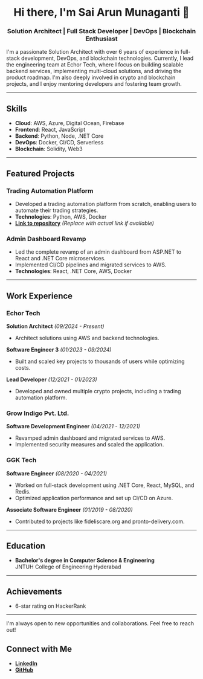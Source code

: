 <div align="center">

# Hi there, I'm Sai Arun Munaganti 👋

### Solution Architect | Full Stack Developer | DevOps | Blockchain Enthusiast

</div>

I'm a passionate Solution Architect with over 6 years of experience in full-stack development, DevOps, and blockchain technologies. Currently, I lead the engineering team at Echor Tech, where I focus on building scalable backend services, implementing multi-cloud solutions, and driving the product roadmap. I'm also deeply involved in crypto and blockchain projects, and I enjoy mentoring developers and fostering team growth.

---

## Skills

- **Cloud**: AWS, Azure, Digital Ocean, Firebase
- **Frontend**: React, JavaScript
- **Backend**: Python, Node, .NET Core
- **DevOps**: Docker, CI/CD, Serverless
- **Blockchain**: Solidity, Web3

---

## Featured Projects

### Trading Automation Platform
- Developed a trading automation platform from scratch, enabling users to automate their trading strategies.
- **Technologies**: Python, AWS, Docker
- **[Link to repository](https://github.com/arunsai63/trading-platform)** *(Replace with actual link if available)*

### Admin Dashboard Revamp
- Led the complete revamp of an admin dashboard from ASP.NET to React and .NET Core microservices.
- Implemented CI/CD pipelines and migrated services to AWS.
- **Technologies**: React, .NET Core, AWS, Docker

---

## Work Experience

### Echor Tech
**Solution Architect** *(09/2024 - Present)*  
- Architect solutions using AWS and backend technologies.

**Software Engineer 3** *(01/2023 - 09/2024)*  
- Built and scaled key projects to thousands of users while optimizing costs.

**Lead Developer** *(12/2021 - 01/2023)*  
- Developed and owned multiple crypto projects, including a trading automation platform.

### Grow Indigo Pvt. Ltd.
**Software Development Engineer** *(04/2021 - 12/2021)*  
- Revamped admin dashboard and migrated services to AWS.
- Implemented security measures and scaled the application.

### GGK Tech
**Software Engineer** *(08/2020 - 04/2021)*  
- Worked on full-stack development using .NET Core, React, MySQL, and Redis.
- Optimized application performance and set up CI/CD on Azure.

**Associate Software Engineer** *(01/2019 - 08/2020)*  
- Contributed to projects like fideliscare.org and pronto-delivery.com.

---

## Education
- **Bachelor's degree in Computer Science & Engineering**  
  JNTUH College of Engineering Hyderabad

---

## Achievements
- 6-star rating on HackerRank

---

I'm always open to new opportunities and collaborations. Feel free to reach out!

## Connect with Me
- **[LinkedIn](https://www.linkedin.com/in/arun-munaganti/)**
- **[GitHub](https://github.com/arunsai63)**

